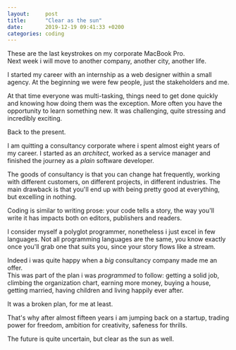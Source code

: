 ```yaml
---
layout:     post
title:      "Clear as the sun"
date:       2019-12-19 09:41:33 +0200
categories: coding
---
```


These are the last keystrokes on my corporate MacBook Pro.  
Next week i will move to another company, another city, another life.

I started my career with an internship as a web designer within a small agency. At the beginning we were few people, just the stakeholders and me.

At that time everyone was multi-tasking, things need to get done quickly and knowing how doing them was the exception. More often you have the opportunity to learn something new. It was challenging, quite stressing and incredibly exciting.

Back to the present.

I am quitting a consultancy corporate where i spent almost eight years of my career. I started as an *architect*, worked as a service manager and finished the journey as a *plain* software developer.

The goods of consultancy is that you can change hat frequently, working with different customers, on different projects, in different industries.
The main drawback is that you'll end up with being pretty good at everything, but excelling in nothing.

Coding is similar to writing prose: your code tells a story, the way you'll write it has impacts both on editors, publishers and readers.

I consider myself a polyglot programmer, nonetheless i just excel in few languages. Not all programming languages are the same, you know exactly once you'll grab one that suits you, since your story flows like a stream.

Indeed i was quite happy when a *big* consultancy company made me an offer.  
This was part of the plan i was *programmed* to follow: getting a solid job, climbing the organization chart, earning more money, buying a house, getting married, having children and living happily ever after.

It was a broken plan, for me at least.

That's why after almost fifteen years i am jumping back on a startup, trading power for freedom, ambition for creativity, safeness for thrills. 

The future is quite uncertain, but clear as the sun as well.
